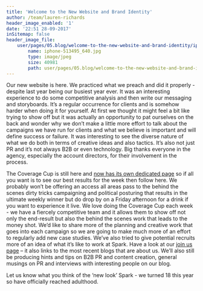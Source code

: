 ```yaml
---
title: 'Welcome to the New Website and Brand Identity'
author: /team/lauren-richards
header_image_enabled: '1'
date: '22:51 28-09-2017'
inSitemap: false
header_image_file:
    user/pages/05.blog/welcome-to-the-new-website-and-brand-identity/iphone-513495_640.jpg:
        name: iphone-513495_640.jpg
        type: image/jpeg
        size: 40981
        path: user/pages/05.blog/welcome-to-the-new-website-and-brand-identity/iphone-513495_640.jpg
---
```


Our new website is here. We practiced what we preach and did it properly - despite last year being our busiest year ever. It was an interesting experience to do some competitive analysis and then write our messaging and storyboards. It’s a regular occurrence for clients and is somehow harder when doing it for yourself. At first we thought it might feel a bit like trying to show off but it was actually an opportunity to pat ourselves on the back and wonder why we don’t make a little more effort to talk about the campaigns we have run for clients and what we believe is important and will define success or failure. It was interesting to see the diverse nature of what we do both in terms of creative ideas and also tactics. It’s also not just PR and it’s not always B2B or even technology. Big thanks everyone in the agency, especially the account directors, for their involvement in the process.

The Coverage Cup is still here and [now has its own dedicated page](/coverage) so if all you want is to see our best results for the week then follow here. We probably won’t be offering an access all areas pass to the behind the scenes dirty tricks campaigning and political posturing that results in the ultimate weekly winner but do drop by on a Friday afternoon for a drink if you want to experience it live. We love doing the Coverage Cup each week - we have a fiercely competitive team and it allows them to show off not only the end-result but also the behind the scenes work that leads to the money shot. We’d like to share more of the planning and creative work that goes into each campaign so we are going to make much more of an effort to regularly add new case studies. We’ve also tried to give potential recruits more of an idea of what it’s like to work at Spark. Have a look at our [join us page](/join-us) – it also links to the most recent blogs that are about us. We’ll also still be producing hints and tips on B2B PR and content creation, general musings on PR and interviews with interesting people on our blog.

Let us know what you think of the ‘new look’ Spark - we turned 18 this year so have officially reached adulthood. 